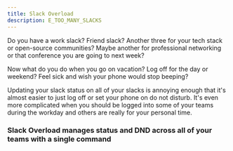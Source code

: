 ```yaml
---
title: Slack Overload
description: E_TOO_MANY_SLACKS
---
```


Do you have a work slack? Friend slack? Another three for your tech stack or
open-source communities? Maybe another for professional networking or that
conference you are going to next week?

Now what do you do when you go on vacation? Log off for the day or weekend? Feel
sick and wish your phone would stop beeping?

Updating your slack status on all of your slacks is annoying enough that it's
almost easier to just log off or set your phone on do not disturb. It's even more
complicated when you should be logged into some of your teams during the workday
and others are really for your personal time.

### Slack Overload manages status and DND across all of your teams with a single command